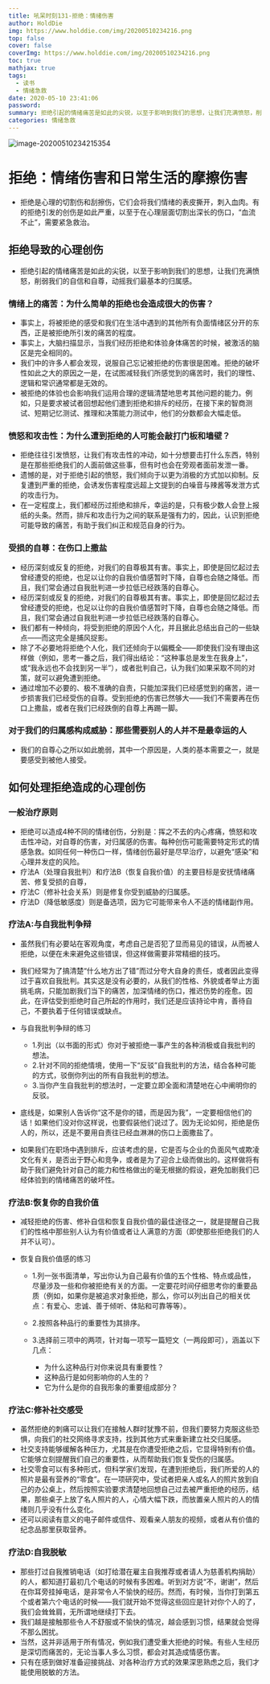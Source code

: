 ```yaml
---
title: 吼呆时刻131-拒绝：情绪伤害
author: HoldDie
img: https://www.holddie.com/img/20200510234216.png
top: false
cover: false
coverImg: https://www.holddie.com/img/20200510234216.png
toc: true
mathjax: true
tags:
  - 读书
  - 情绪急救
date: 2020-05-10 23:41:06
password:
summary: 拒绝引起的情绪痛苦是如此的尖锐，以至于影响到我们的思想，让我们充满愤怒，削弱我们的自信和自尊，动摇我们最基本的归属感。
categories: 情绪急救
---
```


![image-20200510234215354](https://www.holddie.com/img/20200510234216.png)

# 拒绝：情绪伤害和日常生活的摩擦伤害

- 拒绝是心理的切割伤和刮擦伤，它们会将我们情绪的表皮撕开，刺入血肉。有的拒绝引发的创伤是如此严重，以至于在心理层面切割出深长的伤口，“血流不止”，需要紧急救治。

## 拒绝导致的心理创伤

- 拒绝引起的情绪痛苦是如此的尖锐，以至于影响到我们的思想，让我们充满愤怒，削弱我们的自信和自尊，动摇我们最基本的归属感。

### 情绪上的痛苦：为什么简单的拒绝也会造成很大的伤害？

- 事实上，将被拒绝的感受和我们在生活中遇到的其他所有负面情绪区分开的东西，正是被拒绝所引发的痛苦的程度。
- 事实上，大脑扫描显示，当我们经历拒绝和体验身体痛苦的时候，被激活的脑区是完全相同的。
- 我们中的许多人都会发现，说服自己忘记被拒绝的伤害很是困难。拒绝的破坏性如此之大的原因之一是，在试图减轻我们所感觉到的痛苦时，我们的理性、逻辑和常识通常都是无效的。
- 被拒绝的体验也会影响我们运用合理的逻辑清楚地思考其他问题的能力。例如，只是要求被试者回想起他们遭到拒绝和排斥的经历，在接下来的智商测试、短期记忆测试、推理和决策能力测试中，他们的分数都会大幅走低。

### 愤怒和攻击性：为什么遭到拒绝的人可能会敲打门板和墙壁？

- 拒绝往往引发愤怒，让我们有攻击性的冲动，如十分想要击打什么东西，特别是在那些拒绝我们的人面前做这些事，但有时也会在旁观者面前发泄一番。
- 遗憾的是，对于拒绝引起的愤怒，我们倾向于以更为消极的方式加以抑制。反复遭到严重的拒绝，会诱发伤害程度远超上文提到的白噪音与辣酱等发泄方式的攻击行为。
- 在一定程度上，我们都经历过拒绝和排斥，幸运的是，只有极少数人会登上报纸的头条。然而，排斥和攻击行为之间的联系是强有力的，因此，认识到拒绝可能导致的痛苦，有助于我们纠正和规范自身的行为。

### 受损的自尊：在伤口上撒盐

- 经历深刻或反复的拒绝，对我们的自尊极其有害。事实上，即使是回忆起过去曾经遭受的拒绝，也足以让你的自我价值感暂时下降，自尊也会随之降低。而且，我们常会通过自我批判进一步拉低已经跌落的自尊心。
- 经历深刻或反复的拒绝，对我们的自尊极其有害。事实上，即使是回忆起过去曾经遭受的拒绝，也足以让你的自我价值感暂时下降，自尊也会随之降低。而且，我们常会通过自我批判进一步拉低已经跌落的自尊心。
- 我们都有一种倾向，将受到拒绝的原因个人化，并且据此总结出自己的一些缺点——而这完全是捕风捉影。
- 除了不必要地将拒绝个人化，我们还倾向于以偏概全——即使我们没有理由这样做（例如，思考一番之后，我们得出结论：“这种事总是发生在我身上”，或“我永远也不会找到另一半”），或者批判自己，认为我们如果采取不同的对策，就可以避免遭到拒绝。
- 通过增加不必要的、极不准确的自责，只能加深我们已经感觉到的痛苦，进一步损害我们已经受伤的自尊。受到拒绝的伤害已然够大——我们不需要再在伤口上撒盐，或者在我们已经跌倒的自尊上再踢一脚。

### 对于我们的归属感构成威胁：那些需要别人的人并不是最幸运的人

- 我们的自尊心之所以如此脆弱，其中一个原因是，人类的基本需要之一，就是要感受到被他人接受。

## 如何处理拒绝造成的心理创伤

### 一般治疗原则

- 拒绝可以造成4种不同的情绪创伤，分别是：挥之不去的内心疼痛，愤怒和攻击性冲动，对自尊的伤害，对归属感的伤害。每种创伤可能需要特定形式的情感急救。如同任何一种伤口一样，情绪创伤最好是尽早治疗，以避免“感染”和心理并发症的风险。
- 疗法A（处理自我批判）和疗法B（恢复自我价值）的主要目标是安抚情绪痛苦、修复受损的自尊，
- 疗法C（修补社会关系）则是修复你受到威胁的归属感。
- 疗法D（降低敏感度）则是备选项，因为它可能带来令人不适的情绪副作用。

### 疗法A:与自我批判争辩

- 虽然我们有必要站在客观角度，考虑自己是否犯了显而易见的错误，从而被人拒绝，以便在未来避免这些错误，但这样做需要非常精细的技巧。
- 我们经常为了搞清楚“什么地方出了错”而过分夸大自身的责任，或者因此变得过于喜欢自我批判。其实这是没有必要的，从我们的性格、外貌或者举止方面挑毛病，只能加剧我们当下的痛苦，加深情绪的伤口，推迟伤势的痊愈。因此，在评估受到拒绝时自己所起的作用时，我们还是应该持论中肯，善待自己，不要执着于任何错误或缺点。
- 与自我批判争辩的练习

	- 1.列出（以书面的形式）你对于被拒绝一事产生的各种消极或自我批判的想法。
	- 2.针对不同的拒绝情境，使用一下“反驳”自我批判的方法，结合各种可能的方式，驳倒你列出的所有自我批判的想法。
	- 3.当你产生自我批判的想法时，一定要立即全面和清楚地在心中阐明你的反驳。

- 底线是，如果别人告诉你“这不是你的错，而是因为我”，一定要相信他们的话！如果他们没对你这样说，也要假装他们说过了。因为无论如何，拒绝是伤人的，所以，还是不要用自责往已经血淋淋的伤口上面撒盐了。
- 如果我们在职场中遇到排斥，应该考虑的是，它是否与企业的负面风气或欺凌文化有关，是否出于野心和竞争，或者是为了迎合上级而做出的。这样做将有助于我们避免针对自己的能力和性格做出的毫无根据的假设，避免加剧我们已经体验到的情绪痛苦的破坏性。

### 疗法B:恢复你的自我价值

- 减轻拒绝的伤害、修补自信和恢复自我价值的最佳途径之一，就是提醒自己我们的性格中那些别人认为有价值或者让人满意的方面（即使那些拒绝我们的人并不认可）。
- 恢复自我价值感的练习

	- 1.列一张书面清单，写出你认为自己最有价值的五个性格、特点或品性，尽量涉及一些和你被拒绝有关的方面。一定要花时间仔细思考你的重要品质（例如，如果你是被追求对象拒绝，那么，你可以列出自己的相关优点：有爱心、忠诚、善于倾听、体贴和可靠等等）。
	- 2.按照各种品行的重要性为其排序。
	- 3.选择前三项中的两项，针对每一项写一篇短文（一两段即可），涵盖以下几点：

		- 为什么这种品行对你来说具有重要性？
		- 这种品行是如何影响你的人生的？
		- 它为什么是你的自我形象的重要组成部分？

### 疗法C:修补社交感受

- 虽然拒绝的刺痛可以让我们在接触人群时犹豫不前，但我们要努力克服这些恐惧，向我们的社交网络寻求支持，找到其他方式来重新建立社交归属感。
- 社交支持能够缓解各种压力，尤其是在你遭受拒绝之后，它显得特别有价值。它能够立刻提醒我们自己的重要性，从而帮助我们恢复受伤的归属感。
- 社交零食可以有多种形式，但科学家们发现，在遭到拒绝后，我们所爱的人的照片是最有营养的“零食”。在一项研究中，受试者把亲人或名人的照片放到自己的办公桌上，然后按照实验要求清楚地回想自己过去被严重拒绝的经历，结果，那些桌子上放了名人照片的人，心情大幅下跌，而放置亲人照片的人的情绪则几乎没有什么变化。
- 还可以阅读有意义的电子邮件或信件、观看亲人朋友的视频，或者从有价值的纪念品那里获取营养。

### 疗法D:自我脱敏

- 那些打过自我推销电话（如打给潜在雇主自我推荐或者请人为慈善机构捐助）的人，都知道打最初几个电话的时候有多困难。听到对方说“不，谢谢”，然后在你耳旁挂掉电话，是非常令人不愉快的经历。然而，有时候，当你打到第五个或者第六个电话的时候——我们就开始不觉得这些回应是针对你个人的了，我们会耸耸肩，无所谓地继续打下去。
- 我们越是接触那些令人不舒服或不愉快的情况，越会感到习惯，结果就会觉得不那么困扰。
- 当然，这并非适用于所有情况，例如我们遭受重大拒绝的时候。有些人生经历是深切而痛苦的，无论当事人多么习惯，都会对其造成情感伤害。
- 只有在感到做好准备迎接挑战、对各种治疗方式的效果深思熟虑之后，我们才能使用脱敏的方法。

